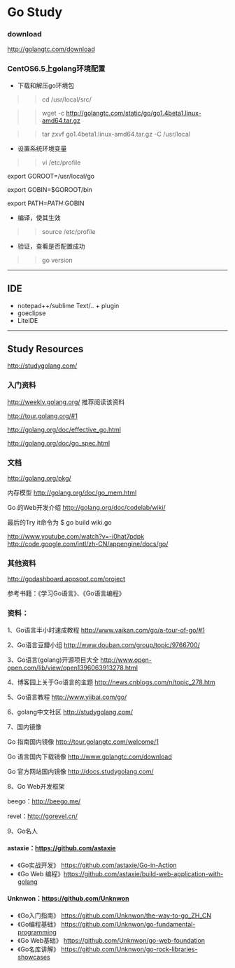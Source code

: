 Go Study
=====

### download
http://golangtc.com/download


### CentOS6.5上golang环境配置


* 下载和解压go环境包

>>cd /usr/local/src/

>>wget -c http://golangtc.com/static/go/go1.4beta1.linux-amd64.tar.gz

>>tar zxvf go1.4beta1.linux-amd64.tar.gz -C /usr/local


* 设置系统环境变量

>>vi /etc/profile

export GOROOT=/usr/local/go

export GOBIN=$GOROOT/bin

export PATH=$PATH:$GOBIN

* 编译，使其生效

>>source /etc/profile  


* 验证，查看是否配置成功

>>go version  


-----
 
## IDE
* notepad++/sublime Text/.. + plugin
* goeclipse
* LiteIDE

-----
## Study Resources

http://studygolang.com/

### 入门资料

http://weekly.golang.org/ 推荐阅读该资料

http://tour.golang.org/#1

http://golang.org/doc/effective_go.html

http://golang.org/doc/go_spec.html

### 文档

http://golang.org/pkg/

内存模型 http://golang.org/doc/go_mem.html

Go 的Web开发介绍
http://golang.org/doc/codelab/wiki/

最后的Try it命令为
$ go build wiki.go


http://www.youtube.com/watch?v=-i0hat7pdpk
http://code.google.com/intl/zh-CN/appengine/docs/go/

### 其他资料
http://godashboard.appspot.com/project


参考书籍：《学习Go语言》、《Go语言编程》


### 资料：
1、Go语言半小时速成教程
http://www.vaikan.com/go/a-tour-of-go/#1

2、Go语言豆瓣小组
http://www.douban.com/group/topic/9766700/

3、Go语言(golang)开源项目大全
http://www.open-open.com/lib/view/open1396063913278.html

4、博客园上关于Go语言的主题
http://news.cnblogs.com/n/topic_278.htm

5、Go语言教程
http://www.yiibai.com/go/

6、golang中文社区
http://studygolang.com/

7、国内镜像

Go 指南国内镜像  http://tour.golangtc.com/welcome/1

Go 语言国内下载镜像   http://www.golangtc.com/download

Go 官方网站国内镜像  http://docs.studygolang.com/

8、Go Web开发框架

beego：http://beego.me/

revel：http://gorevel.cn/

9、Go名人

#### astaxie：https://github.com/astaxie 
* 《Go实战开发》 https://github.com/astaxie/Go-in-Action
* 《Go Web 编程》https://github.com/astaxie/build-web-application-with-golang

 
#### Unknwon：https://github.com/Unknwon
* 《Go入门指南》 https://github.com/Unknwon/the-way-to-go_ZH_CN
* 《Go编程基础》 https://github.com/Unknwon/go-fundamental-programming
* 《Go Web基础》 https://github.com/Unknwon/go-web-foundation
* 《Go名库讲解》 https://github.com/Unknwon/go-rock-libraries-showcases
